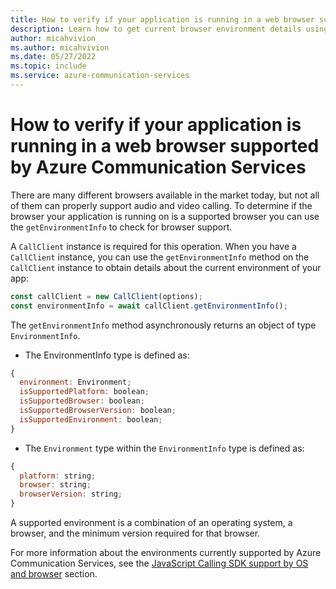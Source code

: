 ```yaml
---
title: How to verify if your application is running in a web browser supported by Azure Communication Services
description: Learn how to get current browser environment details using the Azure Communication Services Calling SDK for JavaScript 
author: micahvivion
ms.author: micahvivion
ms.date: 05/27/2022
ms.topic: include
ms.service: azure-communication-services
---
```


# How to verify if your application is running in a web browser supported by Azure Communication Services

There are many different browsers available in the market today, but not all of them can properly support audio and video calling. To determine if the browser your application is running on is a supported browser you can use the `getEnvironmentInfo` to check for browser support.

A `CallClient` instance is required for this operation. When you have a `CallClient` instance, you can use the `getEnvironmentInfo` method on the `CallClient` instance to obtain details about the current environment of your app:


```javascript
const callClient = new CallClient(options);
const environmentInfo = await callClient.getEnvironmentInfo();
```

The `getEnvironmentInfo` method asynchronously returns an object of type `EnvironmentInfo`.

- The EnvironmentInfo type is defined as:

```javascript
{
  environment: Environment;
  isSupportedPlatform: boolean;
  isSupportedBrowser: boolean;
  isSupportedBrowserVersion: boolean;
  isSupportedEnvironment: boolean;
}
```
- The `Environment` type within the `EnvironmentInfo` type is defined as:

```javascript
{
  platform: string;
  browser: string;
  browserVersion: string;
}
```

A supported environment is a combination of an operating system, a browser, and the minimum version required for that browser.

For more information about the environments currently supported by Azure Communication Services, see the [JavaScript Calling SDK support by OS and browser](../../../concepts/voice-video-calling/calling-sdk-features.md#javascript-calling-sdk-support-by-os-and-browser) section.
